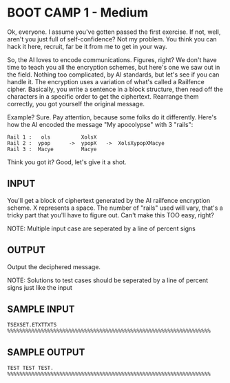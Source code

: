<!-- RATING: MEDIUM -->
<!-- NAME:  BOOT CAMP 1 -->
<!-- GENERATOR: generate.pl -->
# BOOT CAMP 1 - Medium

Ok, everyone. I assume you've gotten passed the first exercise. If not, well, aren't you just full of self-confidence? Not my problem. You think 
you can hack it here, recruit, far be it from me to get in your way.

So, the AI loves to encode communications. Figures, right? We don't have time to teach you all the encryption schemes, but here's one we saw out in 
the field. Nothing too complicated, by AI standards, but let's see if you can handle it. The encryption uses a variation of what's called a 
Railfence cipher. Basically, you write a sentence in a block structure, then read off the characters in a specific order to get the ciphertext. 
Rearrange them correctly, you got yourself the original message.

Example? Sure. Pay attention, because some folks do it differently. Here's how the AI encoded the message "My apocolypse" with 3 "rails":

	Rail 1 :   ols			XolsX    
	Rail 2 :  ypop		->	ypopX	->	XolsXypopXMacye   
	Rail 3 :  Macye			Macye                                  

Think you got it? Good, let's give it a shot.

## INPUT
You'll get a block of ciphertext generated by the AI railfence encryption scheme. X represents a space. The number of "rails" used will vary, that's a tricky part that you'll have to figure out. Can't make this TOO easy, right?

NOTE: Multiple input case are seperated by a line of percent signs

## OUTPUT
Output the deciphered message.

NOTE: Solutions to test cases should be seperated by a line of percent signs just like the input

## SAMPLE INPUT
	TSEXSET.ETXTTXTS
	%%%%%%%%%%%%%%%%%%%%%%%%%%%%%%%%%%%%%%%%%%%%%%%%%%%%%%%%%%%%%%%%%%

## SAMPLE OUTPUT
	TEST TEST TEST.
	%%%%%%%%%%%%%%%%%%%%%%%%%%%%%%%%%%%%%%%%%%%%%%%%%%%%%%%%%%%%%%%%%%

